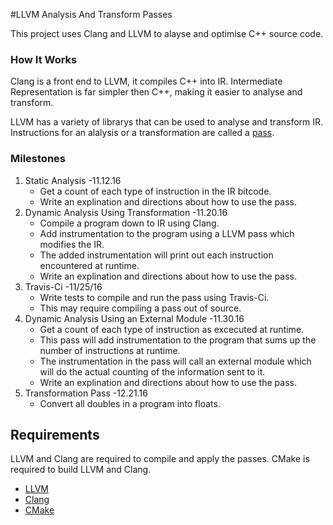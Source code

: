 #LLVM Analysis And Transform Passes


This project uses Clang and LLVM to alayse and optimise C++ source code.

### How It Works

Clang is a front end to LLVM, it compiles C++ into IR. Intermediate Representation is far simpler then C++, making it easier to analyse and transform.

LLVM has a variety of librarys that can be used to analyse and transform IR. Instructions for an alalysis or a transformation are called a [pass](http://llvm.org/docs/GettingStarted.html#overview).




### Milestones

1. Static Analysis                              -11.12.16
    * Get a count of each type of instruction in the IR bitcode.
    * Write an explination and directions about how to use the pass.
2.  Dynamic Analysis Using Transformation        -11.20.16 
    * Compile a program down to IR using Clang.
    * Add instrumentation to the program using a LLVM pass which modifies the IR.
    * The added instrumentation will print out each instruction encountered at runtime.
    * Write an explination and directions about how to use the pass.
3. Travis-Ci                                    -11/25/16
    * Write tests to compile and run the pass using Travis-Ci.
    * This may require compiling a pass out of source.
4. Dynamic Analysis Using an External Module    -11.30.16        
    * Get a count of each type of instruction as excecuted at runtime.
    * This pass will add instrumentation to the program that sums up the number of instructions at runtime.
    * The instrumentation in the pass will call an external module which will do the actual counting of the information sent to it.
    * Write an explination and directions about how to use the pass.
5. Transformation Pass                          -12.21.16
    * Convert all doubles in a program into floats.


## Requirements

LLVM and Clang are required to compile and apply the passes.
CMake is required to build LLVM and Clang.

* [LLVM](http://llvm.org/docs/GettingStarted.html#overview)
* [Clang](http://clang.llvm.org/get_started.html)
* [CMake](http://llvm.org/docs/GettingStarted.html#overview)






